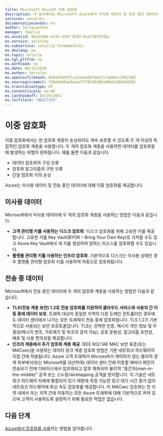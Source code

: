 ```yaml
---
title: Microsoft Azure의 이중 암호화
description: 이 문서에서는 Microsoft Azure에서 미사용 데이터 및 전송 중인 데이터에 대해 이중 암호화를 제공하는 방법을 설명합니다.
services: security
documentationcenter: na
author: TerryLanfear
manager: rkarlin
ms.assetid: 9dcb190e-e534-4787-bf82-8ce73bf47dba
ms.service: security
ms.subservice: security-fundamentals
ms.devlang: na
ms.topic: article
ms.tgt_pltfrm: na
ms.workload: na
ms.date: 08/13/2020
ms.author: terrylan
ms.openlocfilehash: 020e8249f57ccb1a14da798a717a00dcc3962389
ms.sourcegitcommit: f28ebb95ae9aaaff3f87d8388a09b41e0b3445b5
ms.translationtype: HT
ms.contentlocale: ko-KR
ms.lasthandoff: 03/29/2021
ms.locfileid: "88227323"
---
```

# <a name="double-encryption"></a>이중 암호화
이중 암호화에서는 한 암호화 계층이 손상되어도 계속 보호할 수 있도록 두 개 이상의 독립적인 암호화 계층을 사용합니다. 두 개의 암호화 계층을 사용하면 데이터를 암호화할 때 발생하는 위협이 완화됩니다. 예를 들면 다음과 같습니다.

- 데이터 암호화의 구성 오류
- 암호화 알고리즘의 구현 오류
- 단일 암호화 키의 손상

Azure는 미사용 데이터 및 전송 중인 데이터에 대해 이중 암호화를 제공합니다.

## <a name="data-at-rest"></a>미사용 데이터
Microsoft에서 미사용 데이터에 두 개의 암호화 계층을 사용하는 방법은 다음과 같습니다.

- **고객 관리형 키를 사용하는 디스크 암호화**. 디스크 암호화를 위해 고유한 키를 제공합니다. 고유한 키를 Key Vault(BYOK – Bring Your Own Key)로 가져올 수도 있고 Azure Key Vault에서 새 키를 생성하여 원하는 리소스를 암호화할 수도 있습니다.
- **플랫폼 관리형 키를 사용하는 인프라 암호화**.  기본적으로 디스크는 미사용 상태인 경우 플랫폼 관리형 암호화 키를 사용하여 자동으로 암호화됩니다.

## <a name="data-in-transit"></a>전송 중 데이터
Microsoft에서 전송 중인 데이터에 두 개의 암호화 계층을 사용하는 방법은 다음과 같습니다.

- **TLS(전송 계층 보안) 1.2로 전송 암호화를 지원하여 클라우드 서비스와 사용자 간 이동 중에 데이터 보호**. 트래픽 대상이 동일한 지역의 다른 도메인 컨트롤러인 경우에도 데이터 센터에서 나가는 모든 트래픽이 전송 중에 암호화됩니다. TLS 1.2가 기본적으로 사용되는 보안 프로토콜입니다. TLS는 강력한 인증, 메시지 개인 정보 및 무결성(메시지 변조, 가로채기 및 위조의 검색 가능), 상호 운용성, 알고리즘 유연성, 배포 및 사용 편의성을 제공합니다.
- **인프라 계층에서 추가 암호화 계층 제공**. IEEE 802.1AE MAC 보안 표준(또는 MACsec)을 사용하는 데이터 링크 계층 암호화 방법은 기본 네트워크 하드웨어의 지점 간에 적용됩니다. Azure 고객 트래픽이 Microsoft가 제어하지 않는 물리적 경계 외부에서(또는 Microsoft를 대신하여) 데이터 센터 간에 이동할 때마다 패킷이 전송되기 전에 디바이스에서 암호화되고 암호 해독되어 물리적 “중간자(man-in-the-middle)” 공격 또는 스누핑/wiretapping 공격을 방지합니다. 이 기술은 네트워크 하드웨어 자체에 통합되어 있기 때문에 측정 가능한 링크 대기 시간 증가 없이 네트워크 하드웨어에 회선 속도 암호화를 제공합니다. 이 MACsec 암호화는 한 지역 내에서 또는 지역 간에 이동하는 모든 Azure 트래픽에 대해 기본적으로 켜져 있으며 고객이 사용하도록 설정하기 위해 필요한 작업은 없습니다.

## <a name="next-steps"></a>다음 단계
[Azure에서 암호화를 사용](encryption-overview.md)하는 방법을 알아봅니다.

